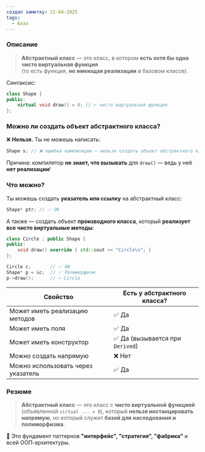```yaml
---
создал заметку: 21-04-2025
tags:
  - База
---
```

### Описание
> **Абстрактный класс** — это класс, в котором **есть хотя бы одна чисто виртуальная функция**  
> (то есть функция, **не имеющая реализации** в базовом классе).

Синтаксис:
```cpp
class Shape {
public:
    virtual void draw() = 0; // ← чисто виртуальная функция
};
```
### Можно ли создать объект абстрактного класса?
❌ **Нельзя.**
Ты не можешь написать:
```cpp
Shape s; // ❌ ошибка компиляции — нельзя создать объект абстрактного класса
```
Причина: компилятор **не знает, что вызывать** для `draw()` — ведь у неё **нет реализации**!
### Что можно?
Ты можешь создать **указатель или ссылку** на абстрактный класс:
```cpp
Shape* ptr; // ✅ ОК
```
А также — создать объект **производного класса**, который **реализует все чисто виртуальные методы**:
```cpp
class Circle : public Shape {
public:
    void draw() override { std::cout << "Circle\n"; }
};

Circle c;       // ✅ ОК
Shape* p = &c;  // ✅ Полиморфизм
p->draw();      // → Circle
```

|Свойство|Есть у абстрактного класса?|
|---|---|
|Может иметь реализацию методов|✅ Да|
|Может иметь поля|✅ Да|
|Может иметь конструктор|✅ Да (вызывается при `Derived`)|
|Можно создать напрямую|❌ Нет|
|Можно использовать через указатель|✅ Да|
### Резюме
> **Абстрактный класс** — это класс с **чисто виртуальной функцией**  
> (объявленной `virtual ... = 0`), который **нельзя инстанцировать напрямую**, но который служит **базой для наследования и полиморфизма**.

📌 Это фундамент паттернов **"интерфейс", "стратегия", "фабрика"** и всей ООП-архитектуры.